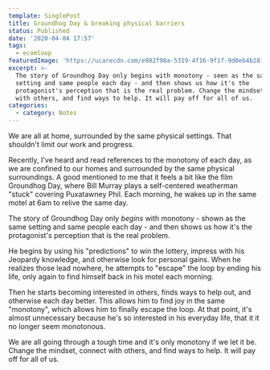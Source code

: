 ```yaml
---
template: SinglePost
title: Groundhog Day & breaking physical barriers
status: Published
date: '2020-04-04 17:57'
tags:
  - ecomloop
featuredImage: 'https://ucarecdn.com/e982f98a-5319-4f16-9f1f-9d0eb4b28126/'
excerpt: >-
  The story of Groundhog Day only begins with monotony - seen as the same
  setting and same people each day - and then shows us how it's the
  protagonist's perception that is the real problem. Change the mindset, connect
  with others, and find ways to help. It will pay off for all of us. 
categories:
  - category: Notes
---
```

We are all at home, surrounded by the same physical settings. That shouldn't limit our work and progress. 

Recently, I've heard and read references to the monotony of each day, as we are confined to our homes and surrounded by the same physical surroundings. A good mentioned to me that it feels a bit like the film Groundhog Day, where Bill Murray plays a self-centered weatherman "stuck" covering Puxatawney Phil. Each morning, he wakes up in the same motel at 6am to relive the same day. 

The story of Groundhog Day only _begins_ with monotony - shown as the same setting and same people each day - and then shows us how it's the protagonist's perception that is the real problem.

He begins by using his "predictions" to win the lottery, impress with his Jeopardy knowledge, and otherwise look for personal gains. When he realizes those lead nowhere, he attempts to "escape" the loop by ending his life, only again to find himself back in his motel each morning. 

Then he starts becoming interested in others, finds ways to help out, and otherwise each day better. This allows him to find joy in the same "monotony", which allows him to finally escape the loop. At that point, it's almost unnecessary because he's so interested in his everyday life, that it it no longer seem monotonous. 

We are all going through a tough time and it's only monotony if we let it be. Change the mindset, connect with others, and find ways to help. It will pay off for all of us.
